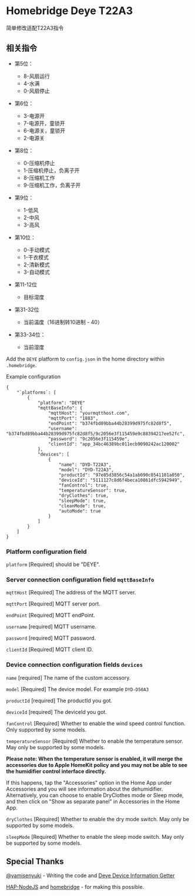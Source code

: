 # Homebridge Deye T22A3

简单修改适配T22A3指令

## 相关指令

* 第5位：
  * 8-风扇运行
  * 4-水满  
  * 0-风扇停止

* 第6位：
  * 3-电源开
  * 7-电源开，童锁开
  * 6-电源关，童锁开
  * 2-电源关

* 第8位：
  * 0-压缩机停止
  * 1-压缩机停止，负离子开
  * 8-压缩机工作  
  * 9-压缩机工作，负离子开

* 第9位：
  * 1-低风
  * 2-中风
  * 3-高风

* 第10位：
  * 0-手动模式
  * 1-干衣模式
  * 2-清新模式
  * 3-自动模式

* 第11-12位
  * 目标湿度

* 第31-32位
  * 当前温度（16进制转10进制 - 40）

* 第33-34位：
  * 当前湿度

Add the `DEYE` platform to `config.json` in the home directory within `.homebridge`.

Example configuration

```
{
    "`platforms`: [
        {
            "platform": "DEYE"
            "mqttBaseInfo": {
                "mqttHost": "yourmqtthost.com",
                "mqttPort": "1883",
                "endPoint": "b374fbd89bba44b28399d975fc82d8f5",
                "username": "b374fbd89bba44b28399d975fc82d8f5/9c2056e3f115459e9c88394217ee52fc",
                "password": "9c2056e3f115459e",
                "clientId": "app_34bc46389bc011ecb9090242ac120002"
            },
            "devices": [
                {
                    "name": "DYD-T22A3",
                    "model": "DYD-T22A3",
                    "productId": "97e85d3856c54a1ab090c8541101a050",
                    "deviceId": "5111127c8d6f4beca10861dfc5942949",
                    "fanControl": true,
                    "temperatureSensor": true,
                    "dryClothes": true,
                    "sleepMode": true,
                    "cleanMode": true,
                    "autoMode": true
                }
            ]
        }
    ]
}
```

### Platform configuration field

`platform` [Required] should be "DEYE".

### Server connection configuration field `mqttBaseInfo`

`mqttHost` [Required] The address of the MQTT server.

`mqttPort` [Required] MQTT server port.

`endPoint` [Required] MQTT endPoint.

`username` [required] MQTT username.

`password` [required] MQTT password.

`clientId` [Required] MQTT client ID.

### Device connection configuration fields `devices`

`name` [required] The name of the custom accessory.

`model` [Required] The device model. For example `DYD-D50A3`

`productId` [required] The productId you got.

`deviceId` [required] The deviceId you got.

`fanControl` [Required] Whether to enable the wind speed control function. Only supported by some models.

`temperatureSensor` [Required] Whether to enable the temperature sensor. May only be supported by some models.

**Please note: When the temperature sensor is enabled, it will merge the accessories due to Apple HomeKit policy and you may not be able to see the humidifier control interface directly.**

If this happens, tap the "Accessories" option in the Home App under Accessories and you will see information about the dehumidifier.
Alternatively, you can choose to enable DryClothes mode or Sleep mode, and then click on "Show as separate panel" in Accessories in the Home App.

`dryClothes` [Required] Whether to enable the dry mode switch. May only be supported by some models.

`sleepMode` [Required] Whether to enable the sleep mode switch. May only be supported by some models.

## Special Thanks

[@yamisenyuki](https://github.com/yamisenyuki) - Writing the code and [Deye Device Information Getter](https://github.com/yamisenyuki/Deye-Device-Information-Getter)

[HAP-NodeJS](https://github.com/KhaosT/HAP-NodeJS) and [homebridge](https://github.com/nfarina/homebridge) - for making this possible.
